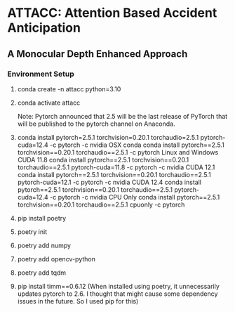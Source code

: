 # ATTACC: Attention Based Accident Anticipation
## A Monocular Depth Enhanced Approach




### Environment Setup
1. conda create -n attacc python=3.10
2. conda activate attacc

   Note: Pytorch announced that 2.5 will be the last release of PyTorch that will be published to the pytorch channel on Anaconda.
3. conda install pytorch=2.5.1 torchvision=0.20.1 torchaudio=2.5.1 pytorch-cuda=12.4 -c pytorch -c nvidia
OSX
conda
conda install pytorch==2.5.1 torchvision==0.20.1 torchaudio==2.5.1 -c pytorch
Linux and Windows
CUDA 11.8
conda install pytorch==2.5.1 torchvision==0.20.1 torchaudio==2.5.1  pytorch-cuda=11.8 -c pytorch -c nvidia
CUDA 12.1
conda install pytorch==2.5.1 torchvision==0.20.1 torchaudio==2.5.1 pytorch-cuda=12.1 -c pytorch -c nvidia
CUDA 12.4
conda install pytorch==2.5.1 torchvision==0.20.1 torchaudio==2.5.1 pytorch-cuda=12.4 -c pytorch -c nvidia
CPU Only
conda install pytorch==2.5.1 torchvision==0.20.1 torchaudio==2.5.1 cpuonly -c pytorch
4. pip install poetry
5. poetry init
6. poetry add numpy
7. poetry add opencv-python
8. poetry add tqdm
9. pip install timm==0.6.12 (When installed using poetry, it unnecessarily updates pytorch to 2.6. I thought that might cause some dependency issues in the future. So I used pip for this)